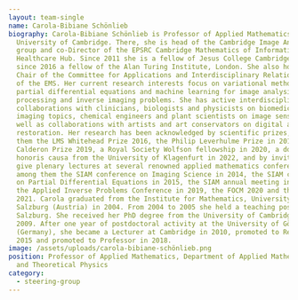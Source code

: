 ```yaml
---
layout: team-single
name: Carola-Bibiane Schönlieb
biography: Carola-Bibiane Schönlieb is Professor of Applied Mathematics at the
  University of Cambridge. There, she is head of the Cambridge Image Analysis
  group and co-Director of the EPSRC Cambridge Mathematics of Information in
  Healthcare Hub. Since 2011 she is a fellow of Jesus College Cambridge and
  since 2016 a fellow of the Alan Turing Institute, London. She also holds the
  Chair of the Committee for Applications and Interdisciplinary Relations (CAIR)
  of the EMS. Her current research interests focus on variational methods,
  partial differential equations and machine learning for image analysis, image
  processing and inverse imaging problems. She has active interdisciplinary
  collaborations with clinicians, biologists and physicists on biomedical
  imaging topics, chemical engineers and plant scientists on image sensing, as
  well as collaborations with artists and art conservators on digital art
  restoration. Her research has been acknowledged by scientific prizes, among
  them the LMS Whitehead Prize 2016, the Philip Leverhulme Prize in 2017, the
  Calderon Prize 2019, a Royal Society Wolfson fellowship in 2020, a doctorate
  honoris causa from the University of Klagenfurt in 2022, and by invitations to
  give plenary lectures at several renowned applied mathematics conferences,
  among them the SIAM conference on Imaging Science in 2014, the SIAM conference
  on Partial Differential Equations in 2015, the SIAM annual meeting in 2017,
  the Applied Inverse Problems Conference in 2019, the FOCM 2020 and the GAMM
  2021. Carola graduated from the Institute for Mathematics, University of
  Salzburg (Austria) in 2004. From 2004 to 2005 she held a teaching position in
  Salzburg. She received her PhD degree from the University of Cambridge (UK) in
  2009. After one year of postdoctoral activity at the University of Göttingen
  (Germany), she became a Lecturer at Cambridge in 2010, promoted to Reader in
  2015 and promoted to Professor in 2018.
image: /assets/uploads/carola-bibiane-schönlieb.png
position: Professor of Applied Mathematics, Department of Applied Mathematics
  and Theoretical Physics
category:
  - steering-group
---
```


